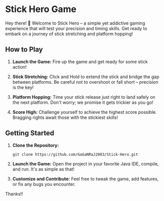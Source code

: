 # Stick Hero Game

Hey there! 👋 Welcome to Stick Hero – a simple yet addictive gaming experience that will test your precision and timing skills. Get ready to embark on a journey of stick stretching and platform hopping!

## How to Play

1. **Launch the Game:** Fire up the game and get ready for some stick action!

2. **Stick Stretching:** Click and Hold to extend the stick and bridge the gap between platforms. Be careful not to overshoot or fall short – precision is the key!

3. **Platform Hopping:** Time your stick release just right to land safely on the next platform. Don't worry; we promise it gets trickier as you go!

4. **Score High:** Challenge yourself to achieve the highest score possible. Bragging rights await those with the stickiest skills!

## Getting Started

1. **Clone the Repository:**
   ```
   git clone https://github.com/GaGaNRaJ2003/Stick-Hero.git
   ```

2. **Launch the Game:**
   Open the project in your favorite Java IDE, compile, and run. It's as simple as that!

3. **Customize and Contribute:**
   Feel free to tweak the game, add features, or fix any bugs you encounter. 

Thanks!!
